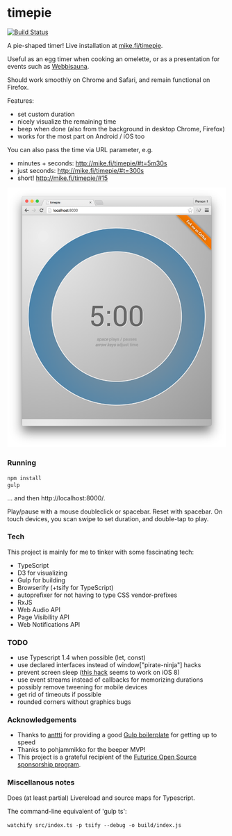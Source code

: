 timepie
=======

[![Build Status](https://travis-ci.org/mieky/timepie.svg?branch=master)](https://travis-ci.org/mieky/timepie)

A pie-shaped timer! Live installation at [mike.fi/timepie](http://mike.fi/timepie/).

Useful as an egg timer when cooking an omelette, or as a presentation for events such as [Webbisauna](http://www.webbisauna.fi/).

Should work smoothly on Chrome and Safari, and remain functional on Firefox.

Features:
- set custom duration
- nicely visualize the remaining time
- beep when done (also from the background in desktop Chrome, Firefox)
- works for the most part on Android / iOS too

You can also pass the time via URL parameter, e.g.
- minutes + seconds: http://mike.fi/timepie/#t=5m30s
- just seconds: http://mike.fi/timepie/#t=300s
- short! http://mike.fi/timepie/#15

![Screenshot](https://github.com/mieky/timepie/raw/master/screenshot.png)

### Running

```
npm install
gulp
```

... and then http://localhost:8000/.

Play/pause with a mouse doubleclick or spacebar. Reset with spacebar.
On touch devices, you scan swipe to set duration, and double-tap to play.

### Tech

This project is mainly for me to tinker with some fascinating tech:

- TypeScript
- D3 for visualizing
- Gulp for building
- Browserify (+tsify for TypeScript)
- autoprefixer for not having to type CSS vendor-prefixes
- RxJS
- Web Audio API
- Page Visibility API
- Web Notifications API

### TODO

- use Typescript 1.4 when possible (let, const)
- use declared interfaces instead of window["pirate-ninja"] hacks
- prevent screen sleep ([this hack](http://jsbin.com/dubezaqu/3/) seems to work on iOS 8)
- use event streams instead of callbacks for memorizing durations
- possibly remove tweening for mobile devices
- get rid of timeouts if possible
- rounded corners without graphics bugs

### Acknowledgements

- Thanks to [anttti](https://github.com/anttti) for providing a good [Gulp boilerplate](https://gist.github.com/anttti/a387fa2c87b34de5d9f8) for getting up to speed
- Thanks to pohjammikko for the beeper MVP!
- This project is a grateful recipient of the [Futurice Open Source sponsorship program](http://futurice.com/blog/sponsoring-free-time-open-source-activities).

### Miscellanous notes

Does (at least partial) Livereload and source maps for Typescript.

The command-line equivalent of 'gulp ts':

```watchify src/index.ts -p tsify --debug -o build/index.js```
